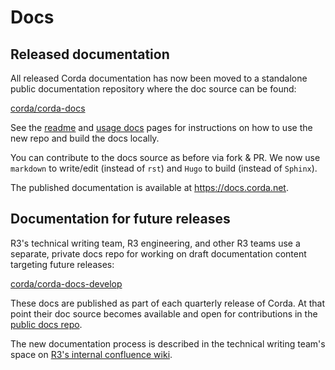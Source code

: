 # Docs

## Released documentation

All released Corda documentation has now been moved to a standalone public documentation repository where the doc source can be found:

[corda/corda-docs](https://github.com/corda/corda-docs)

See the [readme](https://github.com/corda/corda-docs/blob/master/README.md) and [usage docs](https://github.com/corda/corda-docs/tree/master/usage-docs) pages for instructions on how to use the new repo and build the docs locally.

You can contribute to the docs source as before via fork & PR. We now use `markdown` to write/edit (instead of `rst`) and `Hugo` to build (instead of `Sphinx`).

The published documentation is available at https://docs.corda.net.

## Documentation for future releases

R3's technical writing team, R3 engineering, and other R3 teams use a separate, private docs repo for working on draft documentation content targeting future releases:

[corda/corda-docs-develop](https://github.com/corda/corda-docs-develop)

These docs are published as part of each quarterly release of Corda. At that point their doc source becomes available and open for contributions in the [public docs repo](https://github.com/corda/corda-docs).

The new documentation process is described in the technical writing team's space on [R3's internal confluence wiki](https://r3-cev.atlassian.net/wiki/spaces/EN/pages/1701249087/Technical+Writing).
